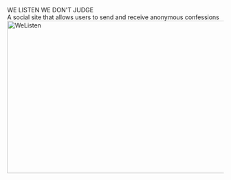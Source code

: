 WE LISTEN WE DON'T JUDGE  
A social site that allows users to send and receive anonymous confessions
<img width="765" height="355" alt="WeListen" src="https://github.com/user-attachments/assets/f064619b-7ad8-40c9-adb1-d35e2c81cb67" />
